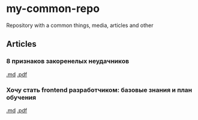 # my-common-repo
Repository with a common things, media, articles and other

## Articles

### 8 признаков закоренелых неудачников
[.md](https://github.com/Vitaly2016A-s/my-common-repo/blob/master/articles/markdown/8-types-of-total-losers.md)
[.pdf](https://github.com/Vitaly2016A-s/my-common-repo/blob/master/articles/pdf/8-types-of-total-losers.pdf)

### Хочу стать frontend разработчиком: базовые знания и план обучения 
[.md](https://github.com/Vitaly2016A-s/my-common-repo/blob/master/articles/markdown/2019-02-15-ITc-i-wish-to-became-a-frontend-developer.md)
[.pdf](https://github.com/Vitaly2016A-s/my-common-repo/blob/master/articles/pdf/2019-02-15-ITc-i-wish-to-became-a-frontend-developer.pdf)
